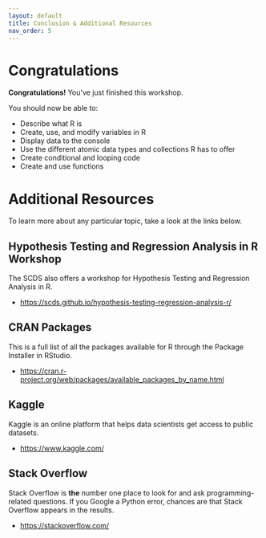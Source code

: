 ```yaml
---
layout: default
title: Conclusion & Additional Resources
nav_order: 5
---
```

<!-- 
This page will go over the conclusion and additional resources for the workshop.
Add, edit, or remove any content below for the workshop in question.
-->

# Congratulations 

<!-- Edit this line to mention your workshop name -->
**Congratulations!** You've just finished this workshop.

<!-- Recap your learning objectives from the introductory. -->
You should now be able to:
- Describe what R is
- Create, use, and modify variables in R
- Display data to the console
- Use the different atomic data types and collections R has to offer
- Create conditional and looping code
- Create and use functions

<!-- This is where you can add additional resources for your readers. -->
# Additional Resources
To learn more about any particular topic, take a look at the links below.

## Hypothesis Testing and Regression Analysis in R Workshop
The SCDS also offers a workshop for Hypothesis Testing and Regression Analysis in R.
- <https://scds.github.io/hypothesis-testing-regression-analysis-r/>

## CRAN Packages
This is a full list of all the packages available for R through the Package Installer in RStudio.
- <https://cran.r-project.org/web/packages/available_packages_by_name.html>

## Kaggle
Kaggle is an online platform that helps data scientists get access to public datasets.
- <https://www.kaggle.com/>

## Stack Overflow
Stack Overflow is **the** number one place to look for and ask programming-related questions. If you Google a Python error, chances are that Stack Overflow appears in the results. 
- <https://stackoverflow.com/>
